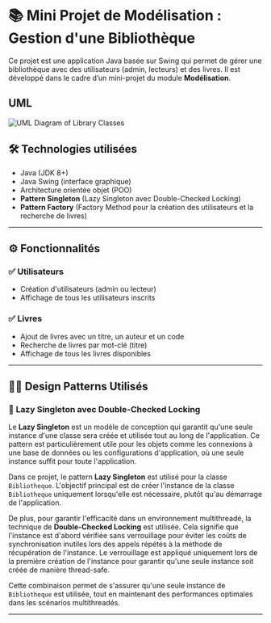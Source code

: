 # 📚 Mini Projet de Modélisation : Gestion d'une Bibliothèque

Ce projet est une application Java basée sur Swing qui permet de gérer une bibliothèque avec des utilisateurs (admin, lecteurs) et des livres. Il est développé dans le cadre d’un mini-projet du module **Modélisation**.

##  UML

![UML Diagram of Library Classes](../diagramm_de_class.jpg)



## 🛠️ Technologies utilisées

- Java (JDK 8+)
- Java Swing (interface graphique)
- Architecture orientée objet (POO)
- **Pattern Singleton** (Lazy Singleton avec Double-Checked Locking)
- **Pattern Factory** (Factory Method pour la création des utilisateurs et la recherche de livres)

---

## ⚙️ Fonctionnalités

### ✅ Utilisateurs
- Création d'utilisateurs (admin ou lecteur)
- Affichage de tous les utilisateurs inscrits

### ✅ Livres
- Ajout de livres avec un titre, un auteur et un code
- Recherche de livres par mot-clé (titre)
- Affichage de tous les livres disponibles

---

## 🧑‍💻 Design Patterns Utilisés

### 🔹 **Lazy Singleton avec Double-Checked Locking**

Le **Lazy Singleton** est un modèle de conception qui garantit qu'une seule instance d'une classe sera créée et utilisée tout au long de l'application. Ce pattern est particulièrement utile pour les objets comme les connexions à une base de données ou les configurations d'application, où une seule instance suffit pour toute l'application.

Dans ce projet, le pattern **Lazy Singleton** est utilisé pour la classe `Bibliotheque`. L'objectif principal est de créer l'instance de la classe `Bibliotheque` uniquement lorsqu'elle est nécessaire, plutôt qu'au démarrage de l'application.

De plus, pour garantir l'efficacité dans un environnement multithreadé, la technique de **Double-Checked Locking** est utilisée. Cela signifie que l'instance est d'abord vérifiée sans verrouillage pour éviter les coûts de synchronisation inutiles lors des appels répétés à la méthode de récupération de l'instance. Le verrouillage est appliqué uniquement lors de la première création de l'instance pour garantir qu'une seule instance soit créée de manière thread-safe.

Cette combinaison permet de s'assurer qu'une seule instance de `Bibliotheque` est utilisée, tout en maintenant des performances optimales dans les scénarios multithreadés.

---
